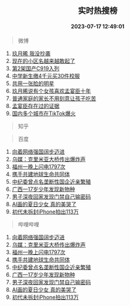 <div align="center"><h2>实时热搜榜</h2><h4>2023-07-17 12:49:01</h4></div>

> 微博  

1. [玖月晞 我没抄袭](https://s.weibo.com/weibo?q=%23%E7%8E%96%E6%9C%88%E6%99%9E%20%E6%88%91%E6%B2%A1%E6%8A%84%E8%A2%AD%23&t=31&band_rank=1&Refer=top)<br />
2. [现在的小区名越来越敢起了](https://s.weibo.com/weibo?q=%23%E7%8E%B0%E5%9C%A8%E7%9A%84%E5%B0%8F%E5%8C%BA%E5%90%8D%E8%B6%8A%E6%9D%A5%E8%B6%8A%E6%95%A2%E8%B5%B7%E4%BA%86%23&t=31&band_rank=2&Refer=top)<br />
3. [第2架国产C919入列](https://s.weibo.com/weibo?q=%23%E7%AC%AC2%E6%9E%B6%E5%9B%BD%E4%BA%A7C919%E5%85%A5%E5%88%97%23&t=31&band_rank=3&Refer=top)<br />
4. [中学新生缴4千元买30件校服](https://s.weibo.com/weibo?q=%23%E4%B8%AD%E5%AD%A6%E6%96%B0%E7%94%9F%E7%BC%B44%E5%8D%83%E5%85%83%E4%B9%B030%E4%BB%B6%E6%A0%A1%E6%9C%8D%23&t=31&band_rank=4&Refer=top)<br />
5. [共用一张脸的明星](https://s.weibo.com/weibo?q=%23%E5%85%B1%E7%94%A8%E4%B8%80%E5%BC%A0%E8%84%B8%E7%9A%84%E6%98%8E%E6%98%9F%23&t=31&band_rank=5&Refer=top)<br />
6. [玖月晞说有个女孩喜欢孟宴臣十年](https://s.weibo.com/weibo?q=%23%E7%8E%96%E6%9C%88%E6%99%9E%E8%AF%B4%E6%9C%89%E4%B8%AA%E5%A5%B3%E5%AD%A9%E5%96%9C%E6%AC%A2%E5%AD%9F%E5%AE%B4%E8%87%A3%E5%8D%81%E5%B9%B4%23&t=31&band_rank=6&Refer=top)<br />
7. [普通家庭的家长不用刻意让孩子吃苦](https://s.weibo.com/weibo?q=%E6%99%AE%E9%80%9A%E5%AE%B6%E5%BA%AD%E7%9A%84%E5%AE%B6%E9%95%BF%E4%B8%8D%E7%94%A8%E5%88%BB%E6%84%8F%E8%AE%A9%E5%AD%A9%E5%AD%90%E5%90%83%E8%8B%A6&t=31&band_rank=7&Refer=top)<br />
8. [孟宴臣存在过的证据](https://s.weibo.com/weibo?q=%E5%AD%9F%E5%AE%B4%E8%87%A3%E5%AD%98%E5%9C%A8%E8%BF%87%E7%9A%84%E8%AF%81%E6%8D%AE&t=31&band_rank=8&Refer=top)<br />
9. [国内多个城市在TikTok爆火](https://s.weibo.com/weibo?q=%23%E5%9B%BD%E5%86%85%E5%A4%9A%E4%B8%AA%E5%9F%8E%E5%B8%82%E5%9C%A8TikTok%E7%88%86%E7%81%AB%23&t=31&band_rank=9&Refer=top)<br />

> 知乎  


> 百度  

1. [向着网络强国阔步迈进](https://www.baidu.com/s?wd=%E5%90%91%E7%9D%80%E7%BD%91%E7%BB%9C%E5%BC%BA%E5%9B%BD%E9%98%94%E6%AD%A5%E8%BF%88%E8%BF%9B&sa=fyb_news&rsv_dl=fyb_news)<br />
2. [乌媒：克里米亚大桥传出爆炸声](https://www.baidu.com/s?wd=%E4%B9%8C%E5%AA%92%EF%BC%9A%E5%85%8B%E9%87%8C%E7%B1%B3%E4%BA%9A%E5%A4%A7%E6%A1%A5%E4%BC%A0%E5%87%BA%E7%88%86%E7%82%B8%E5%A3%B0&sa=fyb_news&rsv_dl=fyb_news)<br />
3. [福州一晚上闪电1797次](https://www.baidu.com/s?wd=%E7%A6%8F%E5%B7%9E%E4%B8%80%E6%99%9A%E4%B8%8A%E9%97%AA%E7%94%B51797%E6%AC%A1&sa=fyb_news&rsv_dl=fyb_news)<br />
4. [携手共建地球生命共同体](https://www.baidu.com/s?wd=%E6%90%BA%E6%89%8B%E5%85%B1%E5%BB%BA%E5%9C%B0%E7%90%83%E7%94%9F%E5%91%BD%E5%85%B1%E5%90%8C%E4%BD%93&sa=fyb_news&rsv_dl=fyb_news)<br />
5. [中纪委曾点名垄断性国企近亲繁殖](https://www.baidu.com/s?wd=%E4%B8%AD%E7%BA%AA%E5%A7%94%E6%9B%BE%E7%82%B9%E5%90%8D%E5%9E%84%E6%96%AD%E6%80%A7%E5%9B%BD%E4%BC%81%E8%BF%91%E4%BA%B2%E7%B9%81%E6%AE%96&sa=fyb_news&rsv_dl=fyb_news)<br />
6. [广西一17岁少年发现新物种](https://www.baidu.com/s?wd=%E5%B9%BF%E8%A5%BF%E4%B8%8017%E5%B2%81%E5%B0%91%E5%B9%B4%E5%8F%91%E7%8E%B0%E6%96%B0%E7%89%A9%E7%A7%8D&sa=fyb_news&rsv_dl=fyb_news)<br />
7. [男子深夜回家发现门禁自己输密码](https://www.baidu.com/s?wd=%E7%94%B7%E5%AD%90%E6%B7%B1%E5%A4%9C%E5%9B%9E%E5%AE%B6%E5%8F%91%E7%8E%B0%E9%97%A8%E7%A6%81%E8%87%AA%E5%B7%B1%E8%BE%93%E5%AF%86%E7%A0%81&sa=fyb_news&rsv_dl=fyb_news)<br />
8. [AI画的夏日少女 真的美哭了](https://www.baidu.com/s?wd=AI%E7%94%BB%E7%9A%84%E5%A4%8F%E6%97%A5%E5%B0%91%E5%A5%B3+%E7%9C%9F%E7%9A%84%E7%BE%8E%E5%93%AD%E4%BA%86&sa=fyb_news&rsv_dl=fyb_news)<br />
9. [初代未拆封iPhone拍出113万](https://www.baidu.com/s?wd=%E5%88%9D%E4%BB%A3%E6%9C%AA%E6%8B%86%E5%B0%81iPhone%E6%8B%8D%E5%87%BA113%E4%B8%87&sa=fyb_news&rsv_dl=fyb_news)<br />

> 哔哩哔哩  

1. [向着网络强国阔步迈进](https://www.baidu.com/s?wd=%E5%90%91%E7%9D%80%E7%BD%91%E7%BB%9C%E5%BC%BA%E5%9B%BD%E9%98%94%E6%AD%A5%E8%BF%88%E8%BF%9B&sa=fyb_news&rsv_dl=fyb_news)<br />
2. [乌媒：克里米亚大桥传出爆炸声](https://www.baidu.com/s?wd=%E4%B9%8C%E5%AA%92%EF%BC%9A%E5%85%8B%E9%87%8C%E7%B1%B3%E4%BA%9A%E5%A4%A7%E6%A1%A5%E4%BC%A0%E5%87%BA%E7%88%86%E7%82%B8%E5%A3%B0&sa=fyb_news&rsv_dl=fyb_news)<br />
3. [福州一晚上闪电1797次](https://www.baidu.com/s?wd=%E7%A6%8F%E5%B7%9E%E4%B8%80%E6%99%9A%E4%B8%8A%E9%97%AA%E7%94%B51797%E6%AC%A1&sa=fyb_news&rsv_dl=fyb_news)<br />
4. [携手共建地球生命共同体](https://www.baidu.com/s?wd=%E6%90%BA%E6%89%8B%E5%85%B1%E5%BB%BA%E5%9C%B0%E7%90%83%E7%94%9F%E5%91%BD%E5%85%B1%E5%90%8C%E4%BD%93&sa=fyb_news&rsv_dl=fyb_news)<br />
5. [中纪委曾点名垄断性国企近亲繁殖](https://www.baidu.com/s?wd=%E4%B8%AD%E7%BA%AA%E5%A7%94%E6%9B%BE%E7%82%B9%E5%90%8D%E5%9E%84%E6%96%AD%E6%80%A7%E5%9B%BD%E4%BC%81%E8%BF%91%E4%BA%B2%E7%B9%81%E6%AE%96&sa=fyb_news&rsv_dl=fyb_news)<br />
6. [广西一17岁少年发现新物种](https://www.baidu.com/s?wd=%E5%B9%BF%E8%A5%BF%E4%B8%8017%E5%B2%81%E5%B0%91%E5%B9%B4%E5%8F%91%E7%8E%B0%E6%96%B0%E7%89%A9%E7%A7%8D&sa=fyb_news&rsv_dl=fyb_news)<br />
7. [男子深夜回家发现门禁自己输密码](https://www.baidu.com/s?wd=%E7%94%B7%E5%AD%90%E6%B7%B1%E5%A4%9C%E5%9B%9E%E5%AE%B6%E5%8F%91%E7%8E%B0%E9%97%A8%E7%A6%81%E8%87%AA%E5%B7%B1%E8%BE%93%E5%AF%86%E7%A0%81&sa=fyb_news&rsv_dl=fyb_news)<br />
8. [AI画的夏日少女 真的美哭了](https://www.baidu.com/s?wd=AI%E7%94%BB%E7%9A%84%E5%A4%8F%E6%97%A5%E5%B0%91%E5%A5%B3+%E7%9C%9F%E7%9A%84%E7%BE%8E%E5%93%AD%E4%BA%86&sa=fyb_news&rsv_dl=fyb_news)<br />
9. [初代未拆封iPhone拍出113万](https://www.baidu.com/s?wd=%E5%88%9D%E4%BB%A3%E6%9C%AA%E6%8B%86%E5%B0%81iPhone%E6%8B%8D%E5%87%BA113%E4%B8%87&sa=fyb_news&rsv_dl=fyb_news)<br />
